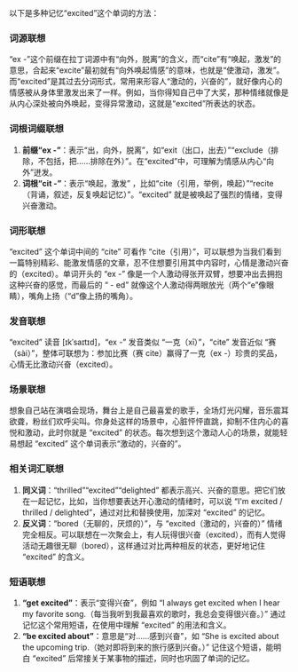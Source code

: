 以下是多种记忆“excited”这个单词的方法：

### 词源联想
“ex -”这个前缀在拉丁词源中有“向外，脱离”的含义，而“cite”有“唤起，激发”的意思，合起来“excite”最初就有“向外唤起情感”的意味，也就是“使激动，激发”。而“excited”是其过去分词形式，常用来形容人“激动的，兴奋的”，就好像内心的情感被从身体里激发出来了一样。例如，当你得知自己中了大奖，那种情绪就像是从内心深处被向外唤起，变得异常激动，这就是“excited”所表达的状态。

### 词根词缀联想
1. **前缀“ex -”**：表示“出，向外，脱离”，如“exit（出口，出去）”“exclude（排除，不包括，把……排除在外）”。在“excited”中，可理解为情感从内心“向外”迸发。
2. **词根“cit -”**：表示“唤起，激发” ，比如“cite（引用，举例，唤起）”“recite（背诵，叙述，反复唤起记忆）”。“excited” 就是被唤起了强烈的情绪，变得兴奋激动。

### 词形联想
“excited” 这个单词中间的 “cite” 可看作 “cite（引用）”，可以联想为当我们看到一篇特别精彩、能激发情感的文章，忍不住想要引用其中内容时，心情是激动兴奋的（excited）。单词开头的 “ex -” 像是一个人激动得张开双臂，想要冲出去拥抱这种兴奋的感觉，而最后的 “ - ed” 就像这个人激动得两眼放光（两个“e”像眼睛），嘴角上扬（“d”像上扬的嘴角）。

### 发音联想
“excited” 读音 [ɪkˈsaɪtɪd]，“ex -” 发音类似 “一克（xī）”，“cite” 发音近似 “赛（sài）”，整体可联想为：参加比赛（赛 cite）赢得了一克（ex -）珍贵的奖品，心情无比激动兴奋（excited）。

### 场景联想
想象自己站在演唱会现场，舞台上是自己最喜爱的歌手，全场灯光闪耀，音乐震耳欲聋，粉丝们欢呼尖叫。你身处这样的场景中，心脏怦怦直跳，抑制不住内心的喜悦和激动，此时你就是 “excited” 的状态。每次想到这个激动人心的场景，就能轻易想起 “excited” 这个单词表示“激动的，兴奋的”。

### 相关词汇联想
1. **同义词**：“thrilled”“excited”“delighted” 都表示高兴、兴奋的意思。把它们放在一起记忆，比如，当你想要表达开心激动的情绪时，可以说 “I'm excited / thrilled / delighted”，通过对比和替换使用，加深对 “excited” 的记忆。
2. **反义词**：“bored（无聊的，厌烦的）”，与 “excited（激动的，兴奋的）” 情绪完全相反。可以联想在一次聚会上，有人玩得很兴奋（excited），而有人觉得活动无趣很无聊（bored），这样通过对比两种相反的状态，更好地记住 “excited” 的含义。

### 短语联想
1. **“get excited”**：表示“变得兴奋”，例如 “I always get excited when I hear my favorite song.（每当我听到我最喜欢的歌时，我总会变得很兴奋。）” 通过记忆这个常用短语，在使用中理解 “excited” 的用法和含义。
2. **“be excited about”**：意思是“对……感到兴奋”，如 “She is excited about the upcoming trip.（她对即将到来的旅行感到兴奋。）” 记住这个短语，能明白 “excited” 后常接关于某事物的描述，同时也巩固了单词的记忆。 